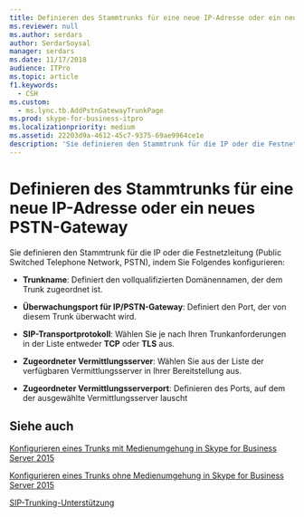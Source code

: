 ```yaml
---
title: Definieren des Stammtrunks für eine neue IP-Adresse oder ein neues PSTN-Gateway
ms.reviewer: null
ms.author: serdars
author: SerdarSoysal
manager: serdars
ms.date: 11/17/2018
audience: ITPro
ms.topic: article
f1.keywords:
  - CSH
ms.custom:
  - ms.lync.tb.AddPstnGatewayTrunkPage
ms.prod: skype-for-business-itpro
ms.localizationpriority: medium
ms.assetid: 22203d9a-4612-45c7-9375-69ae9964ce1e
description: 'Sie definieren den Stammtrunk für die IP oder die Festnetzleitung (Public Switched Telephone Network, PSTN), indem Sie Folgendes konfigurieren:'
---
```


# <a name="define-the-root-trunk-for-a-new-ip-or-pstn-gateway"></a>Definieren des Stammtrunks für eine neue IP-Adresse oder ein neues PSTN-Gateway

Sie definieren den Stammtrunk für die IP oder die Festnetzleitung (Public Switched Telephone Network, PSTN), indem Sie Folgendes konfigurieren:

- **Trunkname**: Definiert den vollqualifizierten Domänennamen, der dem Trunk zugeordnet ist.

- **Überwachungsport für IP/PSTN-Gateway**: Definiert den Port, der von diesem Trunk überwacht wird.

- **SIP-Transportprotokoll**: Wählen Sie je nach Ihren Trunkanforderungen in der Liste entweder **TCP** oder **TLS** aus.

- **Zugeordneter Vermittlungsserver**: Wählen Sie aus der Liste der verfügbaren Vermittlungsserver in Ihrer Bereitstellung aus.

- **Zugeordneter Vermittlungsserverport**: Definieren des Ports, auf dem der ausgewählte Vermittlungsserver lauscht

## <a name="see-also"></a>Siehe auch

[Konfigurieren eines Trunks mit Medienumgehung in Skype for Business Server 2015](../../deploy/deploy-enterprise-voice/configure-trunk-with-media-bypass.md)

[Konfigurieren eines Trunks ohne Medienumgehung in Skype for Business Server 2015](../../deploy/deploy-enterprise-voice/configure-trunk-without-media-bypass.md)

[SIP-Trunking-Unterstützung](/previous-versions/office/lync-server-2013/lync-server-2013-sip-trunking-support)